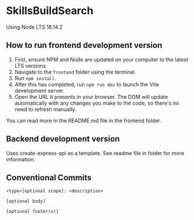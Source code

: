 # SkillsBuildSearch

Using Node LTS 18.14.2

## How to run frontend development version

1. First, ensure NPM and Node are updated on your computer to the latest LTS versions.
2. Navigate to the `frontend` folder using the terminal.
3. Run `npm install`.
4. After this has completed, run `npm run dev` to launch the Vite development server.
5. Open the URL it presents in your browser. The DOM will update automatically with any changes you make to the code, so there's no need to refresh manually.

You can read more in the README.md file in the frontend folder.

## Backend development version
Uses create-express-api as a template. See readme file in folder for more information.


## Conventional Commits
```
<type>[optional scope]: <description>

[optional body]

[optional footer(s)]
```
